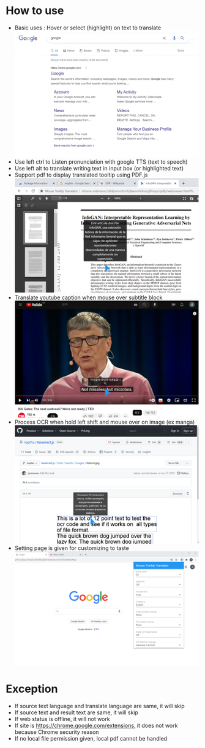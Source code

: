 # How to use

- Basic uses : Hover or select (highlight) on text to translate  
![Alt Text](doc/result_0.gif)
- Use left ctrl to Listen pronunciation with google TTS (text to speech)
- Use left alt to translate writing text in input box (or highlighted text)
- Support pdf to display translated tooltip using PDF.js
![result](doc/screenshot_3.png)
- Translate youtube caption when mouse over subtitle block
![result](doc/screenshot_6.png)
- Process OCR when hold left shift and mouse over on image (ex manga)
![result](doc/screenshot_5.png)
- Setting page is given for customizing to taste
![result](doc/screenshot_4.png)

# Exception

- If source text language and translate language are same, it will skip
- If source text and result text are same, it will skip
- If web status is offline, it will not work
- If site is <https://chrome.google.com/extensions>, it does not work because Chrome security reason
- If no local file permission given, local pdf cannot be handled
